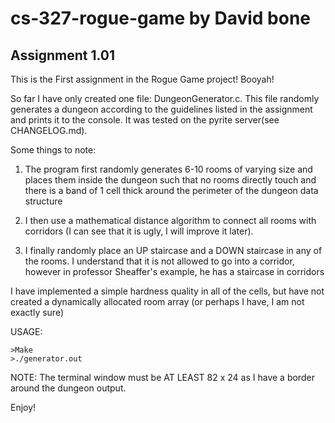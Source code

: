 # cs-327-rogue-game by David bone
## Assignment 1.01

This is the First assignment in the Rogue Game project! Booyah!

So far I have only created one file: DungeonGenerator.c. This file randomly generates a dungeon according to the guidelines listed in the assignment and prints it to the console. It was tested on the pyrite server(see CHANGELOG.md).

Some things to note:
   1. The program first randomly generates 6-10 rooms of varying size and places them inside the dungeon such that no rooms directly touch and there is a band of 1 cell thick around the perimeter of the dungeon data structure

   2. I then use a mathematical distance algorithm to connect all rooms with corridors (I can see that it is ugly, I will improve it later).

   3. I finally randomly place an UP staircase and a DOWN staircase in any of the rooms. I understand that it is not allowed to go into a corridor, however in professor Sheaffer's example, he has a staircase in corridors

I have implemented a simple hardness quality in all of the cells, but have not created a dynamically allocated room array (or perhaps I have, I am not exactly sure)

USAGE:

    >Make
    >./generator.out

NOTE: The terminal window must be AT LEAST 82 x 24 as I have a border around the dungeon output.

Enjoy!
